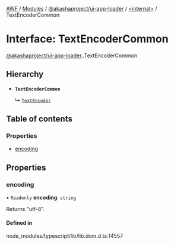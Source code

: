 [AWF](../README.md) / [Modules](../modules.md) / [@akashaproject/ui-app-loader](../modules/akashaproject_ui_app_loader.md) / [<internal\>](../modules/akashaproject_ui_app_loader._internal_.md) / TextEncoderCommon

# Interface: TextEncoderCommon

[@akashaproject/ui-app-loader](../modules/akashaproject_ui_app_loader.md).[<internal>](../modules/akashaproject_ui_app_loader._internal_.md).TextEncoderCommon

## Hierarchy

- **`TextEncoderCommon`**

  ↳ [`TextEncoder`](akashaproject_ui_app_loader._internal_.TextEncoder.md)

## Table of contents

### Properties

- [encoding](akashaproject_ui_app_loader._internal_.TextEncoderCommon.md#encoding)

## Properties

### encoding

• `Readonly` **encoding**: `string`

Returns "utf-8".

#### Defined in

node_modules/typescript/lib/lib.dom.d.ts:14557
